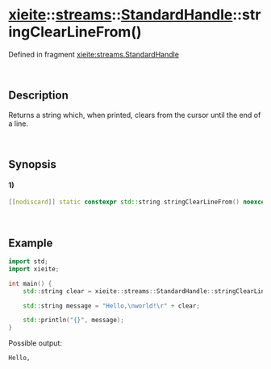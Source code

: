 # [xieite](../../../../../xieite.md)\:\:[streams](../../../../../streams.md)\:\:[StandardHandle](../../../standard_handle.md)\:\:stringClearLineFrom\(\)
Defined in fragment [xieite:streams.StandardHandle](../../../../../../src/streams/standard_handle.cpp)

&nbsp;

## Description
Returns a string which, when printed, clears from the cursor until the end of a line.

&nbsp;

## Synopsis
#### 1)
```cpp
[[nodiscard]] static constexpr std::string stringClearLineFrom() noexcept;
```

&nbsp;

## Example
```cpp
import std;
import xieite;

int main() {
    std::string clear = xieite::streams::StandardHandle::stringClearLineFrom();

    std::string message = "Hello,\nworld!\r" + clear;

    std::println("{}", message);
}
```
Possible output:
```
Hello,
      
```
